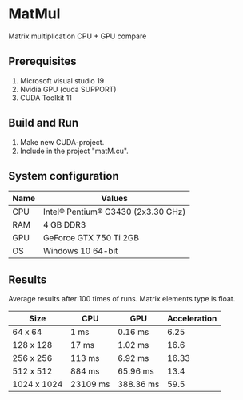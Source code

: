 # MatMul
Matrix multiplication CPU + GPU compare
## Prerequisites
1. Microsoft visual studio 19
2. Nvidia GPU (cuda SUPPORT)
3. CUDA Toolkit 11
## Build and Run
1. Make new CUDA-project.
2. Include in the project "matM.cu".
## System configuration
| Name  | Values  |
|-------|---------|
| CPU  | Intel® Pentium® G3430 (2x3.30 GHz) |
| RAM  | 4 GB DDR3 |
| GPU  | GeForce GTX 750 Ti 2GB |
| OS   | Windows 10 64-bit  |
## Results

Average results after 100 times of runs. Matrix elements type is float.

|    Size     |          CPU        |         GPU       | Acceleration |
|-------------|---------------------|-------------------|--------------|
| 64 х 64   | 1 ms               | 0.16 ms            |    6.25      |
| 128 х 128   | 17 ms               | 1.02 ms            |    16.6      |
| 256 х 256   | 113 ms               | 6.92 ms            |    16.33      |
| 512 х 512   | 884 ms              | 65.96 ms             |    13.4      |
| 1024 х 1024 | 23109 ms   | 388.36 ms            |    59.5      |

